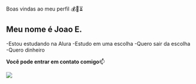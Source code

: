 Boas vindas ao meu perfil 💰💸⏳

## Meu nome é Joao E.

-Estou estudando na Alura
-Estudo em uma escolha
-Quero sair da escolha
-Quero dinheiro

**Você pode entrar em contato comigo**📫

![](https://media.tenor.com/bMbBrF2DU-4AAAAM/zeppeli-jojo.gif)

